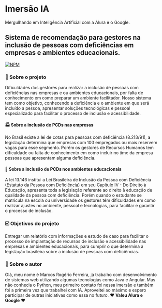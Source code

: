 # Imersão IA
Mergulhando em Inteligência Artificial com a Alura e o Google.

## Sistema de recomendação para gestores na inclusão de pessoas com deficiências em empresas e ambientes educacionais.
[![NPM](https://img.shields.io/npm/l/react)](https://github.com/marcosrogerio-jrf/projeto-imersao-alura-google/blob/main/LICENSE)

### 📰 Sobre o projeto
Dificuldades dos gestores para realizar a inclusão de pessoas com deficiências nas empresas e ou ambientes educacionais, por falta de conhecimento em como preparar um ambiente facilitador. Nosso sistema tem como objetivo, conhecendo a deficiência e o ambiente em que será incluído a pessoa, apresentar soluções tecnológicas e pessoal especializado para facilitar o processo de inclusão e acessibilidade.

#### 🏭 Sobre a inclusão de PCDs nas empresas
No Brasil existe a lei de cotas para pessoas com deficiência (8.213/91), a legislação determina que empresas com 100 empregados ou mais reservem vagas para esse segmento. Porém os gestores de Recursos Humanos tem dificuldade ou falta de conhecimento em como incluir no time da empresa pessoas que apresentam alguma deficiência.

#### 🏫 Sobre a inclusão de PCDs nos ambientes educacionais
A lei 13.146 institui a Lei Brasileira de Inclusão da Pessoa com Deficiência (Estatuto da Pessoa com Deficiência) em seu Capítulo IV - Do Direito à Educação, apresenta toda a legislação referente ao direito à educação de qualidade da pessoa com deficiência. Porém quando o estudante se matricula na escola ou universidade os gestores têm dificuldades em como realizar ajustes no ambiente, pessoal e tecnologias, para facilitar e garantir o processo de inclusão.

### ☑️ Objetivos do projeto
Entregar um relatório com informações e estudo de caso para facilitar o processo de implantação de recursos de inclusão e acessibilidade nas empresas e ambientes educacionais, para cumprir o que determina a legislação brasileira sobre a inclusão de pessoas com deficiências.

### 🧑 Sobre o autor
Olá, meu nome é Marcos Rogério Ferreira, já trabalho com desenvolvimento de sistemas web utilizando algumas tecnologias como Java e Angular. Mas não conhecia o Python, meu primeiro contato foi nessa imersão e também foi a primeira vez que trabalhei com IA. Aproveitei ao máximo e espero participar de outras iniciativas como essa no futuro. ❤️ **Valeu Alura e Google** ❤️

